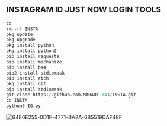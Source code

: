 ## INSTAGRAM ID JUST NOW LOGIN TOOLS
```python
cd
rm -rf INSTA
pkg update
pkg upgrade
pkg install python
pkg install python2
pip install requests
pip install mechanize
pip install bs4
pip2 install stdiomask
pip install rich
pkg install git
pip install stdiomask
git clone https://github.com/MAHADI-143/INSTA.git
cd INSTA
python3 IG.py

```
![64E6E255-0D1F-4771-BA2A-6B5519DAF48F](https://user-images.githubusercontent.com/79738922/184623358-0356a28e-86fd-4410-9f92-1edb7b6ecfff.jpeg)
